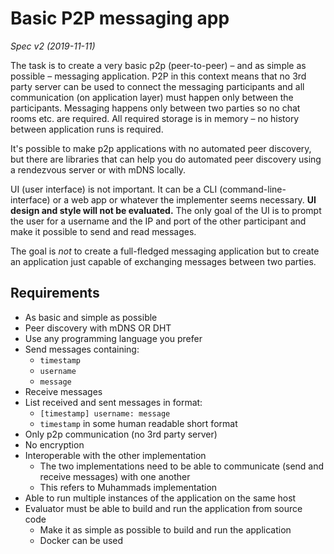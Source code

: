 # Basic P2P messaging app

_Spec v2 (2019-11-11)_

The task is to create a very basic p2p (peer-to-peer) &ndash; and as simple as possible &ndash; messaging application. P2P in this context means that no 3rd party server can be used to connect the messaging participants and all communication (on application layer) must happen only between the participants. Messaging happens only between two parties so no chat rooms etc. are required. All required storage is in memory &ndash; no history between application runs is required.

It's possible to make p2p applications with no automated peer discovery, but there are libraries that can help you do automated peer discovery using a rendezvous server or with mDNS locally.

UI (user interface) is not important. It can be a CLI (command-line-interface) or a web app or whatever the implementer seems necessary. **UI design and style will not be evaluated.** The only goal of the UI is to prompt the user for a username and the IP and port of the other participant and make it possible to send and read messages.

The goal is _not_ to create a full-fledged messaging application but to create an application just capable of exchanging messages between two parties.

## Requirements

- As basic and simple as possible
- Peer discovery with mDNS OR DHT
- Use any programming language you prefer
- Send messages containing:
  - `timestamp`
  - `username`
  - `message`
- Receive messages
- List received and sent messages in format:
  - `[timestamp] username: message`
  - `timestamp` in some human readable short format
- Only p2p communication (no 3rd party server)
- No encryption
- Interoperable with the other implementation
  - The two implementations need to be able to communicate (send and receive messages) with one another
  - This refers to Muhammads implementation
- Able to run multiple instances of the application on the same host
- Evaluator must be able to build and run the application from source code
  - Make it as simple as possible to build and run the application
  - Docker can be used
